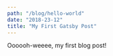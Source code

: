 ```yaml
---
path: "/blog/hello-world"
date: "2018-23-12"
title: "My First Gatsby Post"
---
```


Oooooh-weeee, my first blog post!